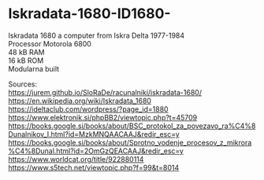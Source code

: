 # Iskradata-1680-ID1680-
Iskradata 1680 a computer from Iskra Delta
1977-1984  
Processor Motorola 6800  
48 kB RAM   
16 kB ROM   
Modularna built

Sources:  
https://jurem.github.io/SloRaDe/racunalniki/iskradata-1680/  
https://en.wikipedia.org/wiki/Iskradata_1680  
https://ideltaclub.com/wordpress/?page_id=1880  
https://www.elektronik.si/phpBB2/viewtopic.php?t=45709  
https://books.google.si/books/about/BSC_protokol_za_povezavo_ra%C4%8Dunalnikov_I.html?id=MzkMNQAACAAJ&redir_esc=y  
https://books.google.si/books/about/Sprotno_vodenje_procesov_z_mikrora%C4%8Dunal.html?id=2OmGzQEACAAJ&redir_esc=y  
https://www.worldcat.org/title/922880114  
https://www.s5tech.net/viewtopic.php?f=99&t=8014  
